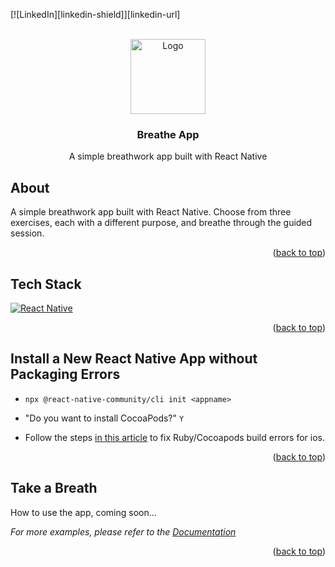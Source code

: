 <a id="readme-top"></a>

[![LinkedIn][linkedin-shield]][linkedin-url]



<!-- HEADER -->
<br />
<div align="center">
    <img src='https://content.presspage.com/uploads/2110/gettyimages-1124683106-963049.jpg?10000' alt="Logo" width="120">
    <h3 align="center">Breathe App</h3>
    <p align="center">A simple breathwork app built with React Native</p>
</div>



<!-- ABOUT THE PROJECT -->
## About

A simple breathwork app built with React Native. Choose from three exercises, each with a different purpose, and breathe through the guided session.

<p align="right">(<a href="#readme-top">back to top</a>)</p>



<!-- TECH STACK -->
## Tech Stack

[![React Native][React.js]][ReactNative-url]

<p align="right">(<a href="#readme-top">back to top</a>)</p>



<!-- GETTING STARTED -->
<!-- ## Get Started

_Below is an example of how you can instruct your audience on installing and setting up your app. This template doesn't rely on any external dependencies or services._

1. Get a free API Key at [https://example.com](https://example.com)
2. Clone the repo
   ```sh
   git clone https://github.com/github_username/repo_name.git
   ```
3. Install NPM packages
   ```sh
   npm install
   ```
4. Enter your API in `config.js`
   ```js
   const API_KEY = 'ENTER YOUR API';
   ```
5. Change git remote url to avoid accidental pushes to base project
   ```sh
   git remote set-url origin github_username/repo_name
   git remote -v # confirm the changes
   ```

<p align="right">(<a href="#readme-top">back to top</a>)</p> -->


## Install a New React Native App without Packaging Errors

- ``` npx @react-native-community/cli init <appname> ```

- "Do you want to install CocoaPods?" ``` Y ```

- Follow the steps [in this article](https://retyui.medium.com/how-to-correctly-configure-cocoapods-for-a-react-native-app-in-2023-apple-arm-m1-m2-chips-7ad2fafe41ea) to fix Ruby/Cocoapods build errors for ios.  
  
<p align="right">(<a href="#readme-top">back to top</a>)</p>
  
  
<!-- TAKE A BREATH -->
## Take a Breath

How to use the app, coming soon...

_For more examples, please refer to the [Documentation](https://example.com)_

<p align="right">(<a href="#readme-top">back to top</a>)</p>



<!-- MARKDOWN LINKS & IMAGES -->
<!-- https://www.markdownguide.org/basic-syntax/#reference-style-links -->
[React.js]: https://img.shields.io/badge/React-20232A?style=for-the-badge&logo=react&logoColor=61DAFB
[ReactNative-url]: https://reactnative.dev/